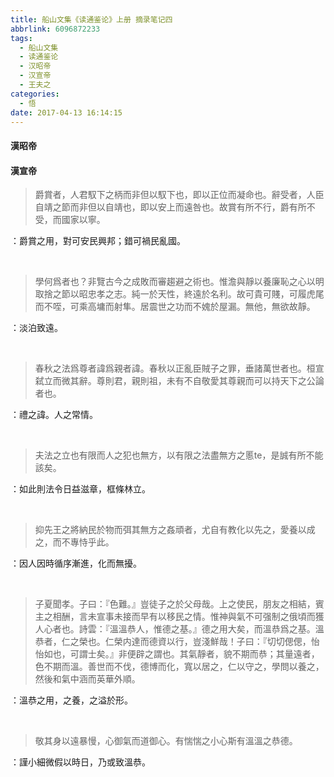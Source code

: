 ```yaml
---
title: 船山文集《读通鉴论》上册 摘录笔记四
abbrlink: 6096872233
tags:
  - 船山文集
  - 读通鉴论
  - 汉昭帝
  - 汉宣帝
  - 王夫之
categories:
  - 悟
date: 2017-04-13 16:14:15
---
```


#### 漢昭帝
#### 漢宣帝
>爵賞者，人君馭下之柄而非但以馭下也，即以正位而凝命也。辭受者，人臣自靖之節而非但以自靖也，即以安上而遠咎也。故賞有所不行，爵有所不受，而國家以寧。  

<pre>：爵賞之用，對可安民興邦；錯可禍民亂國。</pre></br>  

>學何爲者也？非覽古今之成敗而審趨避之術也。惟澹與靜以養廉恥之心以明取捨之節以昭忠孝之志。純一於天性，終遠於名利。故可貴可賤，可履虎尾而不咥，可乘高墉而射隼。居震世之功而不媿於屋漏。無他，無欲故靜。  

<pre>：淡泊致遠。</pre></br>  

>春秋之法爲尊者諱爲親者諱。春秋以正亂臣賊子之罪，垂諸萬世者也。桓宣弑立而微其辭。尊則君，親則祖，未有不自敬愛其尊親而可以持天下之公論者也。  

<pre>：禮之諱。人之常情。</pre></br>  

>夫法之立也有限而人之犯也無方，以有限之法盡無方之慝te，是誠有所不能該矣。  

<pre>：如此則法令日益滋章，框條林立。</pre></br>  

>抑先王之將納民於物而弭其無方之姦頑者，尤自有教化以先之，愛養以成之，而不專恃乎此。  

<pre>：因人因時循序漸進，化而無擾。</pre></br>  

>子夏聞孝。子曰：『色難。』豈徒子之於父母哉。上之使民，朋友之相結，賓主之相酬，言未宣事未接而早有以移民之情。惟神與氣不可强制之俄頃而獲人心者也。詩雲：『溫溫恭人，惟德之基。』德之用大矣，而溫恭爲之基。溫恭者，仁之榮也。仁榮内達而德資以行，豈淺鮮哉！子曰：『切切偲偲，怡怡如也，可謂士矣。』非便辟之謂也。其氣靜者，貌不期而恭；其量遠者，色不期而溫。善世而不伐，德博而化，寬以居之，仁以守之，學問以養之，然後和氣中涵而英華外順。  

<pre>：溫恭之用，之養，之溢於形。</pre></br>  

>敬其身以遠暴慢，心御氣而道御心。有惴惴之小心斯有溫溫之恭德。  

<pre>：謹小細微假以時日，乃或致溫恭。</pre></br>  
